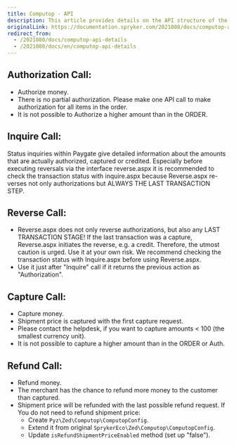 ```yaml
---
title: Computop - API
description: This article provides details on the API structure of the Computop module in the Spryker Commerce OS.
originalLink: https://documentation.spryker.com/2021080/docs/computop-api-details
redirect_from:
  - /2021080/docs/computop-api-details
  - /2021080/docs/en/computop-api-details
---
```


## Authorization Call:

* Authorize money.
* There is no partial authorization. Please make one API call to make authorization for all items in the order.
* It is not possible to Authorize a higher amount than in the ORDER.

## Inquire Call:

Status inquiries within Paygate give detailed information about the amounts that are actually authorized, captured or credited. Especially before executing reversals via the interface reverse.aspx it is recommended to check the transaction status with inquire.aspx because Reverse.aspx re-verses not only authorizations but ALWAYS THE LAST TRANSACTION STEP.

## Reverse Call:

* Reverse.aspx does not only reverse authorizations, but also any LAST TRANSACTION STAGE! If the last transaction was a capture, Reverse.aspx initiates the reverse, e.g. a credit. Therefore, the utmost caution is urged. Use it at your own risk. We recommend checking the transaction status with Inquire.aspx before using Reverse.aspx.
* Use it just after "Inquire" call if it returns the previous action as "Authorization".

## Capture Call:

* Capture money.
* Shipment price is captured with the first capture request.
* Please contact the helpdesk, if you want to capture amounts < 100 (the smallest currency unit).
* It is not possible to capture a higher amount than in the ORDER or Auth.

## Refund Call:

* Refund money.
* The merchant has the chance to refund more money to the customer than captured.
* Shipment price will be refunded with the last possible refund request. If You do not need to refund shipment price:
    - Create `Pyz\Zed\Computop\ComputopConfig`.
    - Extend it from original `SprykerEco\Zed\Computop\ComputopConfig`.
    - Update `isRefundShipmentPriceEnabled` method (set up "false").

